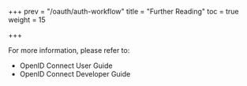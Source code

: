 +++
prev = "/oauth/auth-workflow"
title = "Further Reading"
toc = true
weight = 15

+++

For more information, please refer to:

* OpenID Connect User Guide
* OpenID Connect Developer Guide
